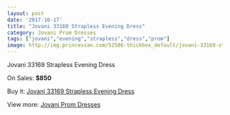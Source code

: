 ```yaml
---
layout: post
date: '2017-10-17'
title: "Jovani 33169 Strapless Evening Dress"
category: Jovani Prom Dresses
tags: ["jovani","evening","strapless","dress","prom"]
image: http://img.princessan.com/52586-thickbox_default/jovani-33169-strapless-evening-dress.jpg
---
```

Jovani 33169 Strapless Evening Dress

On Sales: **$850**
<a href="https://www.princessan.com/en/jovani-prom-dresses/23697-jovani-33169-strapless-evening-dress.html"><amp-img layout="responsive" width="600" height="600" src="//img.princessan.com/52586-thickbox_default/jovani-33169-strapless-evening-dress.jpg" alt="Jovani 33169 Strapless Evening Dress 0" /></a>
<a href="https://www.princessan.com/en/jovani-prom-dresses/23697-jovani-33169-strapless-evening-dress.html"><amp-img layout="responsive" width="600" height="600" src="//img.princessan.com/52587-thickbox_default/jovani-33169-strapless-evening-dress.jpg" alt="Jovani 33169 Strapless Evening Dress 1" /></a>

Buy it: [Jovani 33169 Strapless Evening Dress](https://www.princessan.com/en/jovani-prom-dresses/23697-jovani-33169-strapless-evening-dress.html "Jovani 33169 Strapless Evening Dress")

View more: [Jovani Prom Dresses](https://www.princessan.com/en/207-jovani-prom-dresses "Jovani Prom Dresses")